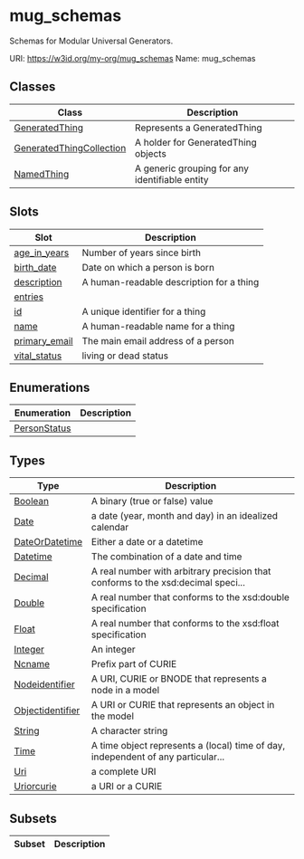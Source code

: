 # mug_schemas

Schemas for Modular Universal Generators.

URI: https://w3id.org/my-org/mug_schemas
Name: mug_schemas



## Classes

| Class | Description |
| --- | --- |
| [GeneratedThing](GeneratedThing.md) | Represents a GeneratedThing |
| [GeneratedThingCollection](GeneratedThingCollection.md) | A holder for GeneratedThing objects |
| [NamedThing](NamedThing.md) | A generic grouping for any identifiable entity |


## Slots

| Slot | Description |
| --- | --- |
| [age_in_years](age_in_years.md) | Number of years since birth |
| [birth_date](birth_date.md) | Date on which a person is born |
| [description](description.md) | A human-readable description for a thing |
| [entries](entries.md) |  |
| [id](id.md) | A unique identifier for a thing |
| [name](name.md) | A human-readable name for a thing |
| [primary_email](primary_email.md) | The main email address of a person |
| [vital_status](vital_status.md) | living or dead status |


## Enumerations

| Enumeration | Description |
| --- | --- |
| [PersonStatus](PersonStatus.md) |  |


## Types

| Type | Description |
| --- | --- |
| [Boolean](Boolean.md) | A binary (true or false) value |
| [Date](Date.md) | a date (year, month and day) in an idealized calendar |
| [DateOrDatetime](DateOrDatetime.md) | Either a date or a datetime |
| [Datetime](Datetime.md) | The combination of a date and time |
| [Decimal](Decimal.md) | A real number with arbitrary precision that conforms to the xsd:decimal speci... |
| [Double](Double.md) | A real number that conforms to the xsd:double specification |
| [Float](Float.md) | A real number that conforms to the xsd:float specification |
| [Integer](Integer.md) | An integer |
| [Ncname](Ncname.md) | Prefix part of CURIE |
| [Nodeidentifier](Nodeidentifier.md) | A URI, CURIE or BNODE that represents a node in a model |
| [Objectidentifier](Objectidentifier.md) | A URI or CURIE that represents an object in the model |
| [String](String.md) | A character string |
| [Time](Time.md) | A time object represents a (local) time of day, independent of any particular... |
| [Uri](Uri.md) | a complete URI |
| [Uriorcurie](Uriorcurie.md) | a URI or a CURIE |


## Subsets

| Subset | Description |
| --- | --- |
